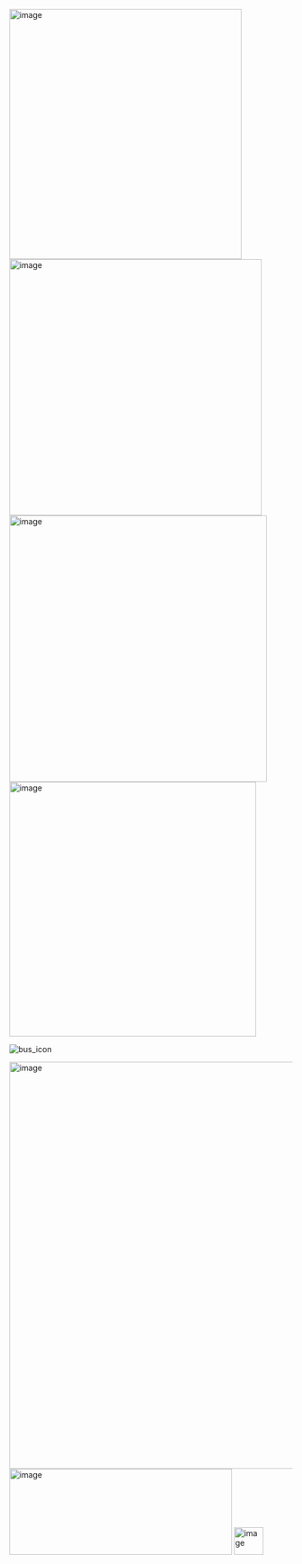<img width="413" height="445" alt="image" src="https://github.com/user-attachments/assets/7dae1073-e383-48e8-bacd-ffd93bf2abd5" /><img width="449" height="456" alt="image" src="https://github.com/user-attachments/assets/ff08a16a-d8d9-4bbd-a004-b732ad017fc1" /><img width="458" height="474" alt="image" src="https://github.com/user-attachments/assets/db140489-2e4e-4a47-abcc-1e38d9d64c2e" /><img width="439" height="453" alt="image" src="https://github.com/user-attachments/assets/6a05e3e4-f0c2-4264-a2b6-e3407020bff3" />



![bus_icon](https://github.com/user-attachments/assets/68aeaf22-b6ae-4f8b-a8b6-0f730970110b)

<img width="777" height="724" alt="image" src="https://github.com/user-attachments/assets/8fcca984-6433-4d54-b584-ac228be3878a" />

<img width="396" height="153" alt="image" src="https://github.com/user-attachments/assets/e044e22a-dbf1-42ac-a58c-7519be5da970" />

<img width="52" height="49" alt="image" src="https://github.com/user-attachments/assets/9c00d649-24d0-4836-8732-d660c97b67f9" />

